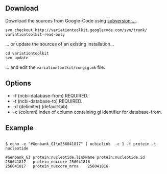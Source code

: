 


## Download ##
Download the sources from Google-Code using [subversion:...](http://subversion.apache.org/).
```
svn checkout http://variationtoolkit.googlecode.com/svn/trunk/ variationtoolkit-read-only
```
... or update the sources of an existing installation...
```
cd variationtoolkit
svn update
```
... and edit the `variationtoolkit/congig.mk` file.

## Options ##

  * -f (ncbi-database-from) REQUIRED.
  * -t (ncbi-database-to) REQUIRED.
  * -d (delimiter) (default:tab)
  * -c (column) index of column containing gi identifier for database-from.


## Example ##



```

$ echo -e "#Genbank_GI\n256041817" | ncbielink  -c 1 -f protein -t nucleotide

#Genbank_GI	protein:nucleotide.linkName	protein:nucleotide.id
256041817	protein_nuccore	256041816
256041817	protein_nuccore_mrna	256041816
```





